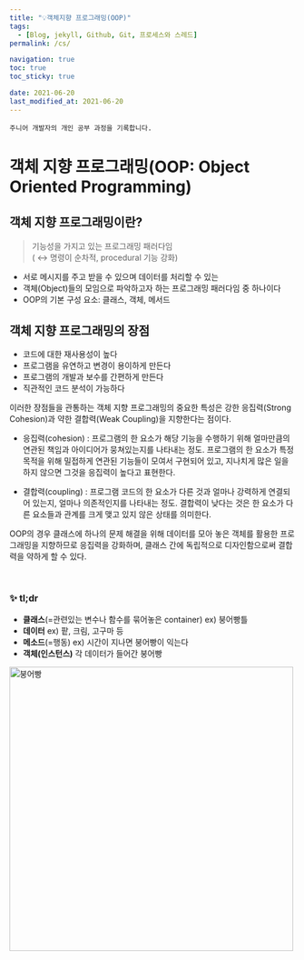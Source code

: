 ```yaml
---
title: "💡객체지향 프로그래밍(OOP)"
tags:
  - [Blog, jekyll, Github, Git, 프로세스와 스레드]
permalink: /cs/

navigation: true
toc: true
toc_sticky: true

date: 2021-06-20
last_modified_at: 2021-06-20
---
```


`주니어 개발자의 개인 공부 과정을 기록합니다.`

# 객체 지향 프로그래밍(OOP: Object Oriented Programming)

## 객체 지향 프로그래밍이란?

> 기능성을 가지고 있는 프로그래밍 패러다임 <br />( ↔︎ 명령이 순차적, procedural 기능 강화)

- 서로 메시지를 주고 받을 수 있으며 데이터를 처리할 수 있는
- 객체(Object)들의 모임으로 파악하고자 하는 프로그래밍 패러다임 중 하나이다
- OOP의 기본 구성 요소: 클래스, 객체, 메서드

## 객체 지향 프로그래밍의 장점

- 코드에 대한 재사용성이 높다
- 프로그램을 유연하고 변경이 용이하게 만든다
- 프로그램의 개발과 보수를 간편하게 만든다
- 직관적인 코드 분석이 가능하다

이러한 장점들을 관통하는 객체 지향 프로그래밍의 중요한 특성은 강한 응집력(Strong Cohesion)과 약한 결합력(Weak Coupling)을 지향한다는 점이다.

- 응집력(cohesion) : 프로그램의 한 요소가 해당 기능을 수행하기 위해 얼마만큼의 연관된 책임과 아이디어가 뭉쳐있는지를 나타내는 정도. 프로그램의 한 요소가 특정 목적을 위해 밀접하게 연관된 기능들이 모여서 구현되어 있고, 지나치게 많은 일을 하지 않으면 그것을 응집력이 높다고 표현한다.

- 결합력(coupling) : 프로그램 코드의 한 요소가 다른 것과 얼마나 강력하게 연결되어 있는지, 얼마나 의존적인지를 나타내는 정도. 결합력이 낮다는 것은 한 요소가 다른 요소들과 관계를 크게 맺고 있지 않은 상태를 의미한다.

OOP의 경우 클래스에 하나의 문제 해결을 위해 데이터를 모아 놓은 객체를 활용한 프로그래밍을 지향하므로 응집력을 강화하며, 클래스 간에 독립적으로 디자인함으로써 결합력을 약하게 할 수 있다.

<br />

### ✨ tl;dr

- **클래스**(=관련있는 변수나 함수를 묶어놓은 container) ex) 붕어빵틀
- **데이터** ex) 팥, 크림, 고구마 등
- **메소드**(=행동) ex) 시간이 지나면 붕어빵이 익는다
- **객체(인스턴스)** 각 데이터가 들어간 붕어빵

<img alt="붕어빵" src="/images/pngegg.png" width="500px" /><br/><br/><br/>
